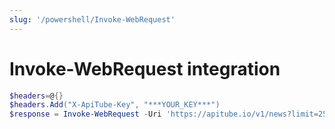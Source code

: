 ```yaml
---
slug: '/powershell/Invoke-WebRequest'
---
```


# Invoke-WebRequest integration

```powershell
$headers=@{}
$headers.Add("X-ApiTube-Key", "***YOUR_KEY***")
$response = Invoke-WebRequest -Uri 'https://apitube.io/v1/news?limit=250' -Method GET -Headers $headers
```
